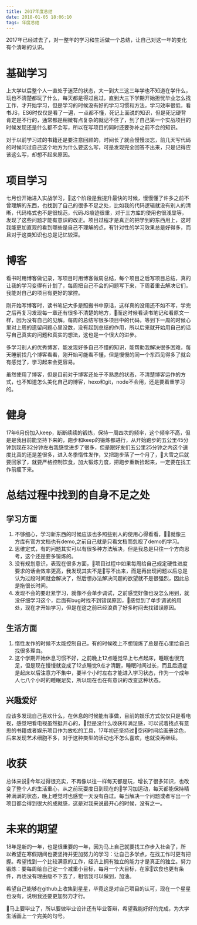 ```yaml
---
title: 2017年度总结
date: 2018-01-05 18:06:10
tags: 年度总结
---
```


2017年已经过去了，对一整年的学习和生活做一个总结，让自己对这一年的变化有个清晰的认识。

# 基础学习
上大学以后整个人一直处于迷茫的状态，大一到大三这三年学也不知道在学什么，玩也不清楚都玩了什么，每天都是得过且过，直到大三下学期开始担忧毕业怎么找工作，才开始学习，但是学习的时候没有好的学习习惯和方法，学习效率很低，看书JS，ES6时仅仅是看了一遍，一点都不懂，死记上面说的知识，但是死记硬背肯定是不行的，通常都是稍微有点复杂的就记不住了，到了自己第一个实战项目的时候发现还是什么都不会写，所以在写项目的同时还要弥补之前不会的知识。
<!-- more -->

对于以前学习过的书籍还是要注意回顾的，时间长了就会慢慢淡忘，前几天写代码的时候问过自己这个地方为什么要这么写，可是发现完全回答不出来，只是记得应该这么写，却想不起来原因。


# 项目学习
七月份开始进入实战学习，这个阶段是我提升最快的时候，慢慢懂了许多之前不曾理解的东西，也找到了自己的很多不足之处，比如我的代码逻辑就没有别人的清晰，代码格式也不是很规范，代码JS痕迹很重，对于三方库的使用也很浅显等，发现了这些问题才能有意识的改正。项目过程才是真正的把学到的东西用上，这时我能更加直观的看到哪些是自己不理解的点，有针对性的学习效果总是好得多，而且对于这类知识也总是记忆较深。


# 博客
看书时用博客做记录，写项目时用博客做周总结，每个项目之后写项目总结，真的让我的学习变得有计划了，每周把自己不会的问题写下来，下周着重去解决它们，我能对自己的项目有更好的掌控。

刚开始写博客时，读书笔记大多是照搬书中原话，这样真的没用还不如不写，学完之后再复习发现每一章还有很多不清楚的地方，而这时候看读书笔记和看原文一样，因为没有自己的见解。每周的总结写很多项目中的代码，等到下一周的时候心里对上周的遗留问题心里没数，没有起到总结的作用，所以后来就开始用自己的话写自己真实的问题和真实的想法，这也是一个很大的进步。

多学习别人的优秀博客，能发现好多自己不懂的知识，能帮助我解决很多困难，每天睡前找几个博客看看，刚开始可能看不懂，但是慢慢的同一个东西见得多了就会有感觉了，学习起来会更容易。

虽然使用了博客，但是目前对于博客还处于不熟悉的状态，不清楚博客运作的方式，也不知道怎么美化自己的博客，hexo和git，node不会用，还是要着重学习的。

# 健身
17年6月份加入keep，断断续续的锻炼，保持一周四次的频率，这个频率不高，但是是我目前能坚持下来的，跑步和keep的锻炼都进行，从开始跑步的五公里45分钟到现在32分钟左右我感觉进步了很多，但是跟好友们五公里25分钟之内这个速度比真的还是差很多，进入冬季惰性发作，又把跑步落了一个月了，大雪之后就要回家了，就要严格控制饮食，加大锻炼力度，把跑步重新捡起来，一定要在找工作前瘦下来。


# 总结过程中找到的自身不足之处
## 学习方面
1. 不够细心，学习新东西的时候应该也多照些别人的使用心得看看，就像三方库有官方文档也有demo,之前自己就是只看文档而忽视了demo的学习。
2. 思维定式，有的问题其实可以有很多种方法解决，但是我总是只往一个方向思考，这个还是要多锻炼的。
3. 没有规划意识，表现在很多方面，项目过程中如果每周给自己规定硬性进度要求的话会效率更高，我发现其实不是写不出来，而是再出现问题以后总是认为过段时间就会解决了，然后想办法解决问题的欲望就不是很强烈，因此总是拖很长时间。
4. 发现不会的要赶紧学习，就像不会单步调试，之前感觉好像也没怎么用到，就没仔细学习这个，后面有bug时找不到错误原因，感觉到了单步调试的用处，现在才开始学习，但是在这之前已经浪费了好多时间去找错误原因。

## 生活方面
1. 惰性发作的时候不太能控制自己，有的时候晚上不想锻炼了总是在心里给自己找很多理由。
2. 这个学期开始休息习惯不好，之前晚上12点睡觉早上七点起床，睡眠也很充足，但是现在慢慢就变成了12点睡觉9点才清醒，睡眠时间过长，而且后遗症是起床以后注意力不集中，要半个小时左右才能进入学习状态，作为一个成年人七八个小时的睡眠足矣，所以现在也在有意识的改变这种状态。

## 兴趣爱好
应该多发现自己喜欢什么，在休息的时候能有事做，目前的娱乐方式仅仅只是看电视，感觉吧看电视虽然挺开心的，但是没什么收获和满足感，可以试着找点有意思的书籍或者娱乐项目作为放松的工具，17年初还坚持过空闲时间给画册涂色，后来发现艺术细胞不多，对于这种类型的活动也不怎么喜欢，也就没再继续。

# 收获
总体来说今年过得很充实，不再像以往一样每天都是玩，增长了很多知识，也改变了整个人的生活重心，从之前玩耍度日到现在的学习加运动，每天都能保持精神满满的状态，晚上睡觉时也感觉一天没有白过。每当解决一个问题或者写出一个项目都会得到很大的成就感，这是对我来说最开心的时候，没有之一。

# 未来的期望
18年是新的一年，也是很重要的一年，因为马上自己就要找工作步入社会了，所以希望在寒假期间也要坚持并更加努力的学习：让自己多学点，在找工作时更有把握。希望找到一个比较满意的工作，经济上拥有独立的能力才是真正的独立。努力锻炼：要每周给自己定一个减重小目标，每月一个大目标，在家饮食也更有条件，再也没有理由瘦不下去了，相信我可以做到，加油。

希望自己能够在github上收集到星星，毕竟这是对自己项目的认可，现在一个星星也没有，说明我还要更加努力才行。

马上要毕业了，所以要做毕业设计还有毕业答辩，希望我能好好的完成，为大学生活画上一个完美的句号。
